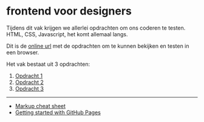 # frontend voor designers

Tijdens dit vak krijgen we allerlei opdrachten om ons coderen te testen. HTML, CSS, Javascript, het komt allemaal langs.

Dit is de [online url](https://martijnbollen.github.io/Frontend) met de opdrachten om te kunnen bekijken en testen in een browser.

Het vak bestaat uit 3 opdrachten:

1. [Opdracht 1](https://martijnbollen.github.io/Frontend/opdracht1/README.md)
2. [Opdracht 2](opdracht2/)
3. [Opdracht 3](opdracht3/)


---
- [Markup cheat sheet](https://github.com/adam-p/markdown-here/wiki/Markdown-Cheatsheet)
- [Getting started with GitHub Pages](https://guides.github.com/features/pages/)
